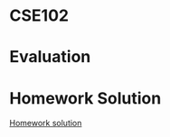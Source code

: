 

# CSE102

# Evaluation

# Homework Solution

[Homework solution](https://github.com/bxinformations/BX-information/tree/main/CS/CSE102)